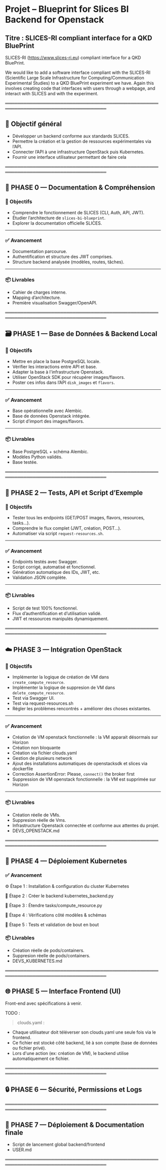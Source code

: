 # Projet – Blueprint for Slices BI Backend for Openstack

## Titre : **SLICES-RI compliant interface for a QKD BluePrint**

SLICES-RI (https://www.slices-ri.eu) compliant interface for a QKD BluePrint.

We would like to add a software interface compliant with the SLICES-RI (Scientific Large Scale Infrastructure for Computing/Communication Experimental Studies) to a QKD BluePrint experiment we have.  Again this involves creating code that interfaces with users through a webpage, and interact with SLICES and with the experiment.

═══════════════════════════════════════════════════════════════════════════════════

## 🎯 Objectif général

- Développer un backend conforme aux standards SLICES.
- Permettre la création et la gestion de ressources expérimentales via l’API.
- Connecter l’API à une infrastructure OpenStack puis Kubernetes.
- Fournir une interface utilisateur permettant de faire cela

═══════════════════════════════════════════════════════════════════════════════════

## 📘 PHASE 0 — Documentation & Compréhension

### 🎯 Objectifs
- Comprendre le fonctionnement de SLICES (CLI, Auth, API, JWT).
- Étudier l’architecture de `slices-bi-blueprint`.
- Explorer la documentation officielle SLICES.
---
### ✅ Avancement
- Documentation parcourue.
- Authentification et structure des JWT comprises.
- Structure backend analysée (modèles, routes, tâches).
---
### 📦 Livrables
- Cahier de charges interne.
- Mapping d’architecture.
- Première visualisation Swagger/OpenAPI.

═══════════════════════════════════════════════════════════════════════════════════

## 🗃️ PHASE 1 — Base de Données & Backend Local

### 🎯 Objectifs
- Mettre en place la base PostgreSQL locale.
- Vérifier les interactions entre API et base.
- Adapter la base à l'infrastructure Openstack.
- Utiliser OpenStack SDK pour récupérer images/flavors.
- Poster ces infos dans l’API `disk_images` et `flavors`.
---
### ✅ Avancement
- Base opérationnelle avec Alembic.
- Base de données Openstack intégrée.
- Script d’import des images/flavors.
---
### 📦 Livrables
- Base PostgreSQL + schéma Alembic.
- Modèles Python validés.
- Base testée.

═══════════════════════════════════════════════════════════════════════════════════

## 🧪 PHASE 2 — Tests, API et Script d’Exemple

### 🎯 Objectifs
- Tester tous les endpoints (GET/POST images, flavors, resources, tasks...).
- Comprendre le flux complet (JWT, création, POST...).
- Automatiser via script `request-resources.sh`.
---
### ✅ Avancement
- Endpoints testés avec Swagger.
- Script corrigé, automatisé et fonctionnel.
- Génération automatique des IDs, JWT, etc.
- Validation JSON complète.
---
### 📦 Livrables
- Script de test 100% fonctionnel.
- Flux d’authentification et d’utilisation validé.
- JWT et ressources manipulés dynamiquement.

═══════════════════════════════════════════════════════════════════════════════════
## ☁️ PHASE 3 — Intégration OpenStack

### 🎯 Objectifs
- Implémenter la logique de création de VM dans `create_compute_resource`.
- Implémenter la logique de suppresion de VM dans `delete_compute_resource`.
- Test via Swagger UI.
- Test via request-resources.sh
- Régler les problèmes rencontrés + améliorer des choses existantes.
---
### ✅ Avancement
- Création de VM openstack fonctionnelle : la VM apparait désormais sur Horizon
- Création non bloquante
- Création via fichier clouds.yaml
- Gestion de plusieurs network
- Ajout des installations automatiques de openstacksdk et slices via dockerfile
- Correction AssertionError: Please, `connect()` the broker first
- Suppression de VM openstack fonctionnelle : la VM est supprimée sur Horizon
---
### 📦 Livrables
- Création réelle de VMs.
- Suppresion réelle de Vms.
- Infrastructure Openstack connectée et conforme aux attentes du projet.
- DEVS_OPENSTACK.md

═══════════════════════════════════════════════════════════════════════════════════
## 🐳 PHASE 4 — Déploiement Kubernetes

### ✅ Avancement

⚙️ Étape 1 : Installation & configuration du cluster Kubernetes

🧠 Étape 2 : Créer le backend kubernetes_backend.py

🧩 Étape 3 : Étendre tasks/compute_resource.py

🧱 Étape 4 : Vérifications côté modèles & schémas

🧪 Étape 5 : Tests et validation de bout en bout

### 📦 Livrables
- Création réelle de pods/containers.
- Suppresion réelle de pods/containers.
- DEVS_KUBERNETES.md

═══════════════════════════════════════════════════════════════════════════════════
## 🌐 PHASE 5 — Interface Frontend (UI)
Front-end avec spécifications à venir.

TODO :
> clouds.yaml :
  - Chaque utilisateur doit téléverser son clouds.yaml une seule fois via le frontend.
  - Ce fichier est stocké côté backend, lié à son compte (base de données ou fichier privé).
  - Lors d'une action (ex: création de VM), le backend utilise automatiquement ce fichier.
    
═══════════════════════════════════════════════════════════════════════════════════
## 🔒 PHASE 6 — Sécurité, Permissions et Logs
═══════════════════════════════════════════════════════════════════════════════════
## 🚀 PHASE 7 — Déploiement & Documentation finale

- Script de lancement global backend/frontend
- USER.md

  
═══════════════════════════════════════════════════════════════════════════════════

